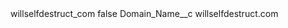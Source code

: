 <?xml version="1.0" encoding="UTF-8"?>
<CustomMetadata xmlns="http://soap.sforce.com/2006/04/metadata" xmlns:xsi="http://www.w3.org/2001/XMLSchema-instance" xmlns:xsd="http://www.w3.org/2001/XMLSchema">
    <label>willselfdestruct_com</label>
    <protected>false</protected>
    <values>
        <field>Domain_Name__c</field>
        <value xsi:type="xsd:string">willselfdestruct.com</value>
    </values>
</CustomMetadata>
